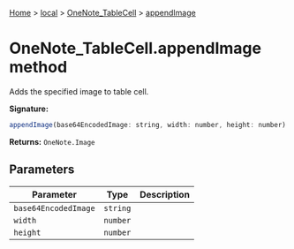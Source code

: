 [Home](./index) &gt; [local](local.md) &gt; [OneNote\_TableCell](local.onenote_tablecell.md) &gt; [appendImage](local.onenote_tablecell.appendimage.md)

# OneNote\_TableCell.appendImage method

Adds the specified image to table cell.

**Signature:**
```javascript
appendImage(base64EncodedImage: string, width: number, height: number): OneNote.Image;
```
**Returns:** `OneNote.Image`

## Parameters

|  Parameter | Type | Description |
|  --- | --- | --- |
|  `base64EncodedImage` | `string` |  |
|  `width` | `number` |  |
|  `height` | `number` |  |

